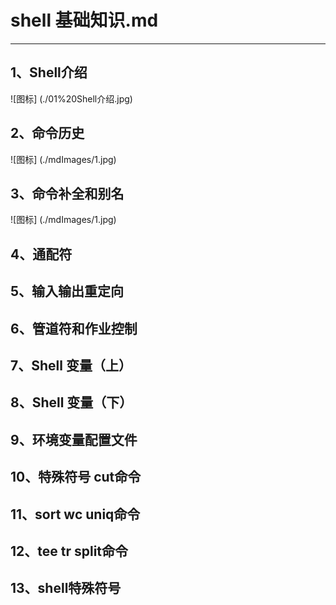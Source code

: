 # shell 基础知识.md
---
## 1、Shell介绍  

![图标]  (./01%20Shell介绍.jpg)

## 2、命令历史  
![图标]  (./mdImages/1.jpg)  
## 3、命令补全和别名  
![图标]  (./mdImages/1.jpg)  

## 4、通配符  
## 5、输入输出重定向  
## 6、管道符和作业控制  
## 7、Shell 变量（上）  
## 8、Shell 变量（下）  
## 9、环境变量配置文件  
## 10、特殊符号 cut命令  
## 11、sort  wc  uniq命令  
## 12、tee  tr  split命令  
## 13、shell特殊符号  

